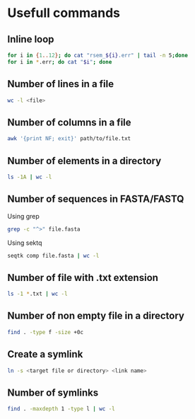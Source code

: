 # Usefull commands

## Inline loop
```bash
for i in {1..12}; do cat "rsem_${i}.err" | tail -n 5;done
for i in *.err; do cat "$i"; done
```

## Number of lines in a file
```bash
wc -l <file>
```

## Number of columns in a file
```bash
awk '{print NF; exit}' path/to/file.txt
```

## Number of elements in a directory
``` bash
ls -1A | wc -l
```

## Number of sequences in FASTA/FASTQ
Using grep
```bash
grep -c "^>" file.fasta
```

Using sektq
```bash
seqtk comp file.fasta | wc -l
```

## Number of file with .txt extension
```bash
ls -1 *.txt | wc -l
```

## Number of non empty file in a directory
```bash
find . -type f -size +0c
```


## Create a symlink
```bash
ln -s <target file or directory> <link name>
```

## Number of symlinks
```bash
find . -maxdepth 1 -type l | wc -l
```


